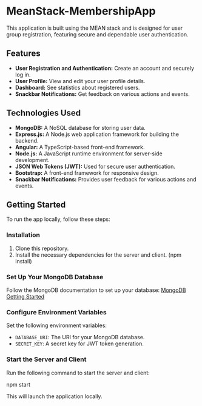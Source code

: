 # MeanStack-MembershipApp

This application is built using the MEAN stack and is designed for user group registration, featuring secure and dependable user authentication.

## Features

- **User Registration and Authentication:** Create an account and securely log in.
- **User Profile:** View and edit your user profile details.
- **Dashboard:** See statistics about registered users.
- **Snackbar Notifications:** Get feedback on various actions and events.

## Technologies Used

- **MongoDB:** A NoSQL database for storing user data.
- **Express.js:** A Node.js web application framework for building the backend.
- **Angular:** A TypeScript-based front-end framework.
- **Node.js:** A JavaScript runtime environment for server-side development.
- **JSON Web Tokens (JWT):** Used for secure user authentication.
- **Bootstrap:** A front-end framework for responsive design.
- **Snackbar Notifications:** Provides user feedback for various actions and events.

## Getting Started

To run the app locally, follow these steps:

### Installation

1. Clone this repository.
2. Install the necessary dependencies for the server and client. (npm install)

### Set Up Your MongoDB Database

Follow the MongoDB documentation to set up your database: [MongoDB Getting Started](https://www.mongodb.com/docs/manual/tutorial/getting-started/)

### Configure Environment Variables

Set the following environment variables:

- `DATABASE_URI`: The URI for your MongoDB database.
- `SECRET_KEY`: A secret key for JWT token generation.

### Start the Server and Client

Run the following command to start the server and client:

npm start

This will launch the application locally.

